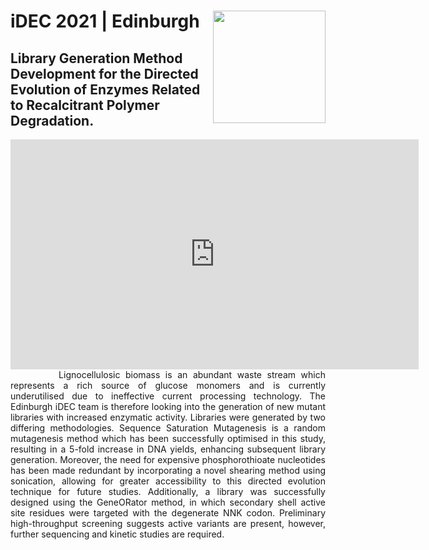 # **iDEC 2021 | Edinburgh**<img width="180" src="https://user-images.githubusercontent.com/92064762/136870830-c3411954-7b6e-476d-bc8c-be33a24dab1f.png" img align= "right">

<div style="text-align: left">
<h2><strong>Library Generation Method Development for the Directed Evolution of Enzymes Related to Recalcitrant Polymer Degradation.</strong></h2>
</div>

<center><iframe width="653" height="368" src="https://www.youtube.com/embed/m_jL2ujURi0?rel=0;&autoplay=1" title="YouTube video player" frameborder="0" allow="accelerometer; autoplay; clipboard-write; encrypted-media; gyroscope; picture-in-picture" allowfullscreen></iframe></center>

<div style="text-align: justify">
&nbsp;&nbsp;&nbsp;&nbsp;&nbsp;&nbsp;&nbsp;&nbsp;&nbsp;Lignocellulosic biomass is an abundant waste stream which represents a rich source of glucose monomers and is currently underutilised due to ineffective current processing technology. The Edinburgh iDEC team is therefore looking into the generation of new mutant libraries with increased enzymatic activity. Libraries were generated by two differing methodologies. Sequence Saturation Mutagenesis is a random mutagenesis method which has been successfully optimised in this study, resulting in a 5-fold increase in DNA yields, enhancing subsequent library generation. Moreover, the need for expensive phosphorothioate nucleotides has been made redundant by incorporating a novel shearing method using sonication, allowing for greater accessibility to this directed evolution technique for future studies. Additionally, a library was successfully designed using the GeneORator method, in which secondary shell active site residues were targeted with the degenerate NNK codon. Preliminary high-throughput screening suggests active variants are present, however, further sequencing and kinetic studies are required.
</div>


